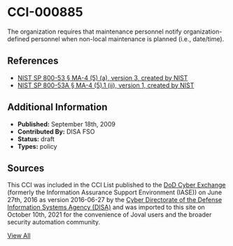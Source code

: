 # CCI-000885

The organization requires that maintenance personnel notify organization-defined personnel when non-local maintenance is planned (i.e., date/time).

## References ##

* [NIST SP 800-53 § MA-4 (5) (a), version 3, created by NIST](http://csrc.nist.gov/publications/PubsSPs.html)
* [NIST SP 800-53A § MA-4 (5).1 (ii), version 1, created by NIST](http://csrc.nist.gov/publications/PubsSPs.html)


## Additional Information ##

* **Published:** September 18th, 2009
* **Contributed By:** DISA FSO
* **Status:** draft
* **Types:** policy

## Sources ##

This CCI was included in the CCI List published to the [DoD Cyber Exchange](https://public.cyber.mil/stigs/cci/)
(formerly the Information Assurance Support Environment (IASE)) on June 27th, 2016 as version
2016-06-27 by the [Cyber Directorate of the Defense Information Systems Agency (DISA)](https://public.cyber.mil/about-cyber/)
and was imported to this site on October 10th, 2021 for the convenience of Joval users and the broader
security automation community.

[View All](../README.md)
